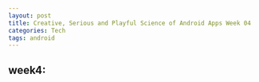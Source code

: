 ```yaml
---
layout: post
title: Creative, Serious and Playful Science of Android Apps Week 04
categories: Tech
tags: android
---
```


week4:
---

